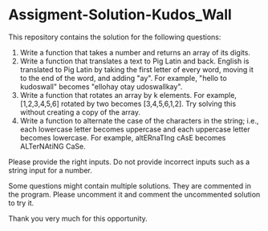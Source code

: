 # Assigment-Solution-Kudos_Wall

This repository contains the solution for the following questions:
1. Write a function that takes a number and returns an array of its digits.
2. Write a function that translates a text to Pig Latin and back. English is translated to Pig Latin by taking the first letter of every word, moving it to the end of the word, and adding "ay".  For example, "hello to kudoswall" becomes "ellohay otay udoswallkay".
3. Write a function that rotates an array by k elements. For example, [1,2,3,4,5,6] rotated by two becomes [3,4,5,6,1,2]. Try solving this without creating a copy of the array.
4. Write a function to alternate the case of the characters in the string; i.e., each lowercase letter becomes uppercase and each uppercase letter becomes lowercase. For example, altERnaTIng cAsE becomes ALTerNAtiNG CaSe.

Please provide the right inputs.
Do not provide incorrect inputs such as a string input for a number.

Some questions might contain multiple solutions. They are commented in the program. 
Please uncomment it and comment the uncommented solution to try it.

Thank you very much for this opportunity.
